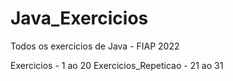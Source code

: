 # Java_Exercicios
Todos os exercicios de Java - FIAP 2022

Exercicios - 1 ao 20 
Exercicios_Repeticao - 21 ao 31
